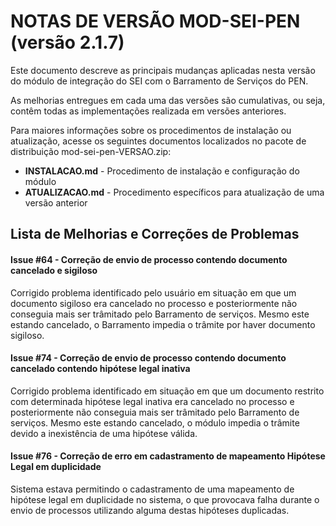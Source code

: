 # NOTAS DE VERSÃO MOD-SEI-PEN (versão 2.1.7)

Este documento descreve as principais mudanças aplicadas nesta versão do módulo de integração do SEI com o Barramento de Serviços do PEN. 

As melhorias entregues em cada uma das versões são cumulativas, ou seja, contêm todas as implementações realizada em versões anteriores.

Para maiores informações sobre os procedimentos de instalação ou atualização, acesse os seguintes documentos localizados no pacote de distribuição mod-sei-pen-VERSAO.zip:

* **INSTALACAO.md** - Procedimento de instalação e configuração do módulo
* **ATUALIZACAO.md** - Procedimento específicos para atualização de uma versão anterior


## Lista de Melhorias e Correções de Problemas

#### Issue #64 - Correção de envio de processo contendo documento cancelado e sigiloso

Corrigido problema identificado pelo usuário em situação em que um documento sigiloso era cancelado no processo e posteriormente não conseguia mais ser trâmitado pelo Barramento de serviços. Mesmo este estando cancelado, o Barramento impedia o trâmite por haver documento sigiloso.


#### Issue #74 - Correção de envio de processo contendo documento cancelado contendo hipótese legal inativa

Corrigido problema identificado em situação em que um documento restrito com determinada hipótese legal inativa era cancelado no processo e posteriormente não conseguia mais ser trâmitado pelo Barramento de serviços. Mesmo este estando cancelado, o módulo impedia o trâmite devido a inexistência de uma hipótese válida.


#### Issue #76 - Correção de erro em cadastramento de mapeamento Hipótese Legal em duplicidade

Sistema estava permitindo o cadastramento de uma mapeamento de hipótese legal em duplicidade no sistema, o que provocava falha durante o envio de processos utilizando alguma destas hipóteses duplicadas.
